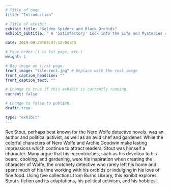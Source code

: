 ```yaml
---
# Title of page
title: "Introduction"

# Title of exhibit
exhibit_title: "Golden Spiders and Black Orchids"
exhibit_subtitle: " A 'Satisfactory' Look into the Life and Mysteries of Rex Stout"

date: 2019-09-30T09:47:12-04:00

# Page order (1 is 1st page, etc.)
weight: 1

# Big image on first page.
front_image: "tile-rect.jpg" # Replace with the real image
front_caption_headline: ""
front_caption_text: ""

# Change to true if this exhibit is currently running.
current: false

# Change to false to publish.
draft: true

type: "exhibit"
---
```


Rex Stout, perhaps best known for the Nero Wolfe detective novels, was an author and political activist, as well as an avid chef and gardener. While the colorful characters of Nero Wolfe and Archie Goodwin make lasting impressions which continue to attract readers, Stout was himself a character. Many argue that his eccentricities, such as his devotion to his beard, cooking, and gardening, were his inspiration when creating the character of Wolfe, the crotchety detective who rarely left his home and spent much of his time working with his orchids or indulging in his love of fine food. Using five collections from Burns Library, this exhibit explores Stout’s fiction and its adaptations, his political activism, and his hobbies.
